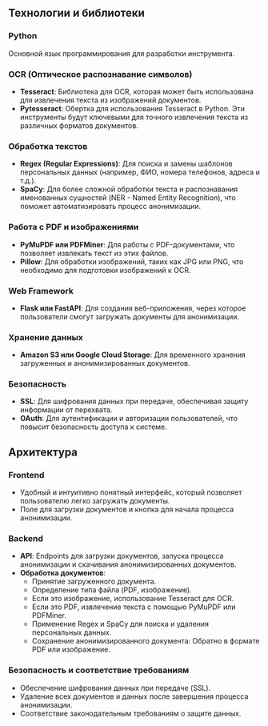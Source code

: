 ## Технологии и библиотеки

### Python
Основной язык программирования для разработки инструмента.

### OCR (Оптическое распознавание символов)
- **Tesseract**: Библиотека для OCR, которая может быть использована для извлечения текста из изображений документов.
- **Pytesseract**: Обертка для использования Tesseract в Python. Эти инструменты будут ключевыми для точного извлечения текста из различных форматов документов.

### Обработка текстов
- **Regex (Regular Expressions)**: Для поиска и замены шаблонов персональных данных (например, ФИО, номера телефонов, адреса и т.д.).
- **SpaCy**: Для более сложной обработки текста и распознавания именованных сущностей (NER - Named Entity Recognition), что поможет автоматизировать процесс анонимизации.

### Работа с PDF и изображениями
- **PyMuPDF или PDFMiner**: Для работы с PDF-документами, что позволяет извлекать текст из этих файлов.
- **Pillow**: Для обработки изображений, таких как JPG или PNG, что необходимо для подготовки изображений к OCR.

### Web Framework
- **Flask или FastAPI**: Для создания веб-приложения, через которое пользователи смогут загружать документы для анонимизации.

### Хранение данных
- **Amazon S3 или Google Cloud Storage**: Для временного хранения загруженных и анонимизированных документов.

### Безопасность
- **SSL**: Для шифрования данных при передаче, обеспечивая защиту информации от перехвата.
- **OAuth**: Для аутентификации и авторизации пользователей, что повысит безопасность доступа к системе.

## Архитектура

### Frontend
- Удобный и интуитивно понятный интерфейс, который позволяет пользователю легко загружать документы.
- Поле для загрузки документов и кнопка для начала процесса анонимизации.

### Backend
- **API**: Endpoints для загрузки документов, запуска процесса анонимизации и скачивания анонимизированных документов.
- **Обработка документов**:
  - Принятие загруженного документа.
  - Определение типа файла (PDF, изображение).
  - Если это изображение, использование Tesseract для OCR.
  - Если это PDF, извлечение текста с помощью PyMuPDF или PDFMiner.
  - Применение Regex и SpaCy для поиска и удаления персональных данных.
  - Сохранение анонимизированного документа: Обратно в формате PDF или изображение.

### Безопасность и соответствие требованиям
- Обеспечение шифрования данных при передаче (SSL).
- Удаление всех документов и данных после завершения процесса анонимизации.
- Соответствие законодательным требованиям о защите данных.
